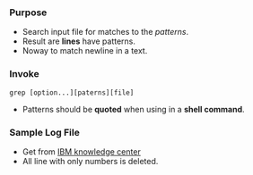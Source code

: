 ### Purpose

- Search input file for matches to the _patterns_.
- Result are __lines__ have patterns.
- Noway to match newline in a text.

### Invoke

```terminal
grep [option...][paterns][file]
```

- Patterns should be __quoted__ when using in a __shell command__.

### Sample Log File

- Get from [IBM knowledge center](https://www.ibm.com/support/knowledgecenter/en/SSLTBW_2.1.0/com.ibm.zos.v2r1.hald001/exmlogfile.htm)
- All line with only numbers is deleted.